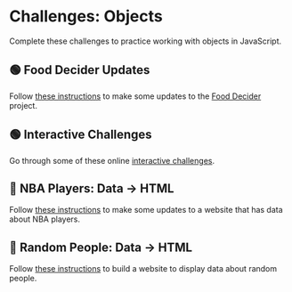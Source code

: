 # Challenges: Objects
Complete these challenges to practice working with objects in JavaScript.

## 🟢 Food Decider Updates
Follow [these instructions](FoodDeciderUpdates.md) to make some updates to the [Food Decider](FoodDeciderCodeAlong.md) project.

## 🟢 Interactive Challenges
Go through some of these online [interactive challenges](https://www.jschallenger.com/javascript-practice/javascript-objects).

## 🔷 NBA Players: Data -> HTML
Follow [these instructions](NbaDisplay.md) to make some updates to a website that has data about NBA players.

## 🔷 Random People: Data -> HTML
Follow [these instructions](RandomPeopleData.md) to build a website to display data about random people.
